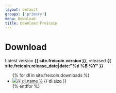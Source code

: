 ```yaml
---
layout: default
groups: ['primary']
menu: Download
title: Download Freicoin
---
```


<h1>Download</h1>

Latest version <strong>{{ site.freicoin.version }}</strong>, released <strong>{{ site.freicoin.release_date|date:"%d %B %Y" }}</strong>

<div>
	<ul class="nostyle">
{% for dl in site.freicoin.downloads %}
		<li><img src="{{ dl.icon }}" class="os_icon" /><a href="{{ dl.link }}">{{ dl.name }}</a> {{ dl.size }}</li>
{% endfor %}
	</ul>
</div>
